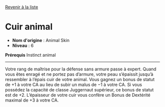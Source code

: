 [Revenir à la liste](..)

# Cuir animal

 * **Nom d'origine** : Animal Skin
 * **Niveau** : 6


<p><strong>Prérequis</strong> Instinct animal</p>
<hr>
<p>Votre rang de maîtrise pour la défense sans armure passe à expert. Quand vous êtes enragé et ne portez pas d’armure, votre peau s’épaissit jusqu’à ressembler à l’épais cuir de votre animal. Vous gagnez un bonus de statut de +1 à votre CA au lieu de subir un malus de −1 à votre CA. Si vous possédez la capacité de classe Juggernaut supérieur, ce bonus de statut est de +2. L’épaisseur de votre cuir vous confère un Bonus de Dextérité maximal de +3 à votre CA.</p>